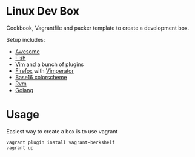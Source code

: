Linux Dev Box
===================

Cookbook, Vagrantfile and packer template to create a development box.

Setup includes:
  - [Awesome](https://awesome.naquadah.org/)
  - [Fish](https://fishshell.com/)
  - [Vim](http://www.vim.org/) and a bunch of plugins
  - [Firefox](https://www.mozilla.org/en-US/firefox) with [Vimperator](http://www.vimperator.org/vimperator)
  - [Base16 colorscheme](https://github.com/chriskempson/base16)
  - [Rvm](https://rvm.io/)
  - [Golang](https://golang.org/)

Usage
=====

Easiest way to create a box is to use vagrant
```
vagrant plugin install vagrant-berkshelf
vagrant up
```